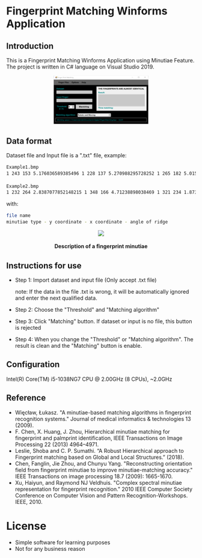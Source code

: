 # Fingerprint Matching Winforms Application

## Introduction
 This is a Fingerprint Matching Winforms Application using Minutiae Feature. The project is written in C# language on Visual Studio 2019.
 <p align="center">
    <img style="width: 50%" src="Image/UI.png"/>
</p>

## Data format
Dataset file and Input file is a ".txt" file, example:

```bash
Example1.bmp
1 243 153 5.176036589385496 1 228 137 5.270988295728252 1 265 182 5.015273848759661 1 283 146 5.124799421982077 1 255 209 1.983206768392284 1 233 103 5.394705535259438 1 292 193 4.836743974931451 2 204 218 2.0344439357957027 1 204 90 2.356194490192345 2 214 235 1.9513027039072615 1 176 207 2.0344439357957027 1 312 126 2.0344439357957027 1 313 113 5.3146763265196535 2 151 179 2.1112158270654806 1 329 140 5.015273848759661 1 288 240 1.873681195169868 1 338 177 4.527041030388995 1 337 196 4.409504112009718

Example2.bmp
1 232 264 2.8387077852148215 1 348 166 4.71238898038469 1 321 234 1.873681195169868 2 212 269 2.5308666892005847 1 266 270 5.124799421982077 2 318 77 2.356194490192345 2 336 98 5.252808480655274 1 240 275 3.7850937623830774 2 257 275 0.8960553845713439 1 350 120 5.015273848759661 2 131 230 5.387129922608242 1 319 263 5.015273848759661 1 358 103 5.3146763265196535 2 134 239 2.2455372690184494 1 144 251 5.497787143782138 2 278 291 4.71238898038469 2 175 283 3.0419240010986313 1 363 239 5.7707958468688485 2 344 265 5.003845774862556 2 96 194 5.4452040821711964 1 382 116 4.527041030388995 2 109 239 5.742765806909002 2 385 98 5.092895357497055 2 85 213 2.2455372690184494 2 77 185 2.3036114285814033 1 404 122 1.2120256565243244 2 342 294 4.90978454023457 1 410 196 0.5123894603107377 1 415 139 0.9685089806599325 1 414 124 0.8519663271732721 1 421 141 3.653982113900531 1 422 156 0.8519663271732721 2 420 188 0.3805063771123646
```
with:
```bash
file name
minutiae type - y coordinate - x coordinate - angle of ridge
```

<p align="center">
    <img style="width: 40%" src="Image/Description-of-a-ﬁngerprint-minutiae.png"/>
</p>
<p align="center">
  <b>Description of a ﬁngerprint minutiae</b>
</p>

## Instructions for use
- Step 1: Import dataset and input file (Only accept .txt file)

  note: If the data in the file .txt is wrong, it will be automatically ignored and enter the next qualified data.

- Step 2: Choose the "Threshold" and "Matching algorithm"

- Step 3: Click "Matching" button. If dataset or input is no file, this button is rejected

- Step 4: When you change the "Threshold" or "Matching algorithm". The result is clean and the "Matching" button is enable.

## Configuration
Intel(R) Core(TM) i5-1038NG7 CPU @ 2.00GHz (8 CPUs), ~2.0GHz

## Reference
- Więcław, Łukasz. "A minutiae-based matching algorithms in fingerprint recognition 
systems." Journal of medical informatics & technologies 13 (2009).
- F. Chen, X. Huang, J. Zhou, Hierarchical minutiae matching for fingerprint and palmprint 
identification, IEEE Transactions on Image Processing 22 (2013) 4964–4971.
- Leslie, Shoba and C. P. Sumathi. “A Robust Hierarchical approach to Fingerprint 
matching based on Global and Local Structures.” (2018).
- Chen, Fanglin, Jie Zhou, and Chunyu Yang. "Reconstructing orientation field from 
fingerprint minutiae to improve minutiae-matching accuracy." IEEE Transactions on image 
processing 18.7 (2009): 1665-1670.
- Xu, Haiyun, and Raymond NJ Veldhuis. "Complex spectral minutiae representation for 
fingerprint recognition." 2010 IEEE Computer Society Conference on Computer Vision and 
Pattern Recognition-Workshops. IEEE, 2010.

# License
- Simple software for learning purposes
- Not for any business reason

